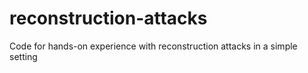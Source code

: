 # reconstruction-attacks
Code for hands-on experience with reconstruction attacks in a simple setting
